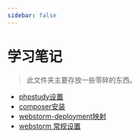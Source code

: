 ```yaml
---
sidebar: false
---
```


# 学习笔记

> 此文件夹主要存放一些零碎的东西。

- [phpstudy设置](phpstudy.md)
- [composer安装](composer.md)
- [webstorm-deployment映射](./webstorm-deployment.md)
- [webstorm 常规设置](./webstorm-config.md)


